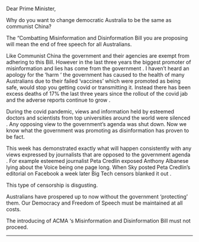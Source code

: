 Dear Prime Minister,

Why do you want to change democratic Australia to be the same as communist China?

The “Combatting Misinformation and Disinformation Bill you are proposing will mean the end of free
speech for all Australians.

Like Communist China the government and their agencies are exempt from adhering to this Bill.
However in the last three years the biggest promoter of misinformation and lies has come from the
government . I haven’t heard an apology for the ‘harm ‘ the government has caused to the health of
many Australians due to their failed ‘vaccines’ which were promoted as being safe, would stop you
getting covid or transmitting it. Instead there has been excess deaths of 17% the last three years
since the rollout of the covid jab and the adverse reports continue to grow .

During the covid pandemic, views and information held by esteemed doctors and scientists from
top universities around the world were silenced . Any opposing view to the government’s agenda
was shut down. Now we know what the government was promoting as disinformation has proven to
be fact.

This week has demonstrated exactly what will happen consistently with any views expressed by
journalists that are opposed to the government agenda . For example esteemed journalist Peta
Credlin exposed Anthony Albanese lying about the Voice being one page long. When Sky posted
Peta Credlin’s editorial on Facebook a week later Big Tech censors blanked it out .

This type of censorship is disgusting.

Australians have prospered up to now without the government ‘protecting’ them. Our Democracy
and Freedom of Speech must be maintained at all costs.

The introducing of ACMA ‘s Misinformation and Disinformation Bill must not proceed.


-----

